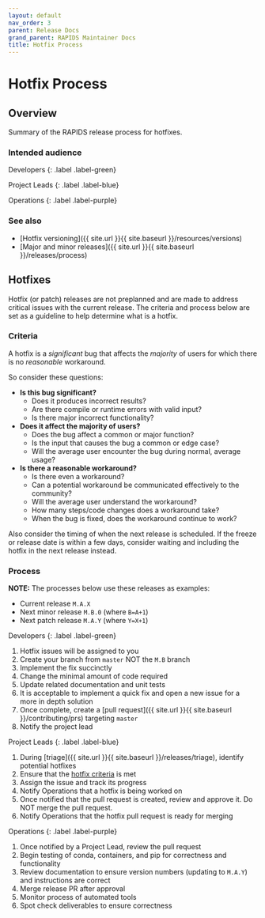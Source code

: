 ```yaml
---
layout: default
nav_order: 3
parent: Release Docs
grand_parent: RAPIDS Maintainer Docs
title: Hotfix Process
---
```


# Hotfix Process

## Overview

Summary of the RAPIDS release process for hotfixes.

### Intended audience

Developers
{: .label .label-green}

Project Leads
{: .label .label-blue}

Operations
{: .label .label-purple}

### See also

* [Hotfix versioning]({{ site.url }}{{ site.baseurl }}/resources/versions)
* [Major and minor releases]({{ site.url }}{{ site.baseurl }}/releases/process)

## Hotfixes

Hotfix (or patch) releases are not preplanned and are made to address critical issues with the current release. The criteria and process below are set as a guideline to help determine what is a hotfix.

### Criteria

A hotfix is a _significant_ bug that affects the _majority_ of users for which there is no _reasonable_ workaround.

So consider these questions:

- __Is this bug significant?__
  - Does it produces incorrect results?
  - Are there compile or runtime errors with valid input?
  - Is there major incorrect functionality?
- __Does it affect the majority of users?__
  - Does the bug affect a common or major function?
  - Is the input that causes the bug a common or edge case?
  - Will the average user encounter the bug during normal, average usage?
- __Is there a reasonable workaround?__
  - Is there even a workaround?
  - Can a potential workaround be communicated effectively to the community?
  - Will the average user understand the workaround?
  - How many steps/code changes does a workaround take?
  - When the bug is fixed, does the workaround continue to work?

Also consider the timing of when the next release is scheduled. If the freeze or release date is within a few days, consider waiting and including the hotfix in the next release instead.

### Process

**NOTE:** The processes below use these releases as examples:
- Current release `M.A.X`
- Next minor release `M.B.0`  (where `B=A+1`)
- Next patch release `M.A.Y` (where `Y=X+1`)

Developers
{: .label .label-green}
1. Hotfix issues will be assigned to you
2. Create your branch from `master` NOT the `M.B` branch
3. Implement the fix succinctly
  1. Change the minimal amount of code required
  2. Update related documentation and unit tests
  3. It is acceptable to implement a quick fix and open a new issue for a more in depth solution
4. Once complete, create a [pull request]({{ site.url }}{{ site.baseurl }}/contributing/prs) targeting `master`
5. Notify the project lead

Project Leads
{: .label .label-blue}
1. During [triage]({{ site.url }}{{ site.baseurl }}/releases/triage), identify potential hotfixes
2. Ensure that the [hotfix criteria](#criteria) is met
3. Assign the issue and track its progress
4. Notify Operations that a hotfix is being worked on
5. Once notified that the pull request is created, review and approve it. Do NOT merge the pull request.
6. Notify Operations that the hotfix pull request is ready for merging

Operations
{: .label .label-purple}
1. Once notified by a Project Lead, review the pull request
2. Begin testing of conda, containers, and pip for correctness and functionality
3. Review documentation to ensure version numbers (updating to `M.A.Y`) and instructions are correct
4. Merge release PR after approval
5. Monitor process of automated tools
6. Spot check deliverables to ensure correctness
